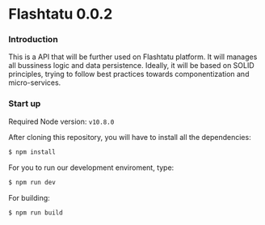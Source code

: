 # Flashtatu 0.0.2

### Introduction

This is a API that will be further used on Flashtatu platform. It will manages all bussiness logic and data persistence. Ideally, it will be based on SOLID principles, trying to follow best practices towards componentization and micro-services.

### Start up

Required Node version: ```v10.8.0```

After cloning this repository, you will have to install all the dependencies:
```sh
$ npm install
```
For you to run our development enviroment, type:
```sh
$ npm run dev
```
For building:
```sh
$ npm run build
```